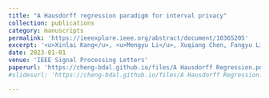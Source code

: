 ```yaml
---
title: "A Hausdorff regression paradigm for interval privacy"
collection: publications
category: manuscripts
permalink: 'https://ieeexplore.ieee.org/abstract/document/10365205'
excerpt: '<u>Xinlai Kang</u>, <u>Mengyu Li</u>, Xuqiang Chen, Fangyu Li, <u>Cheng Meng<sup>*</sup></u>'
date: 2023-01-01
venue: 'IEEE Signal Processing Letters'
paperurl: 'https://cheng-bdal.github.io/files/A Hausdorff Regression.pdf'
#slidesurl: 'https://cheng-bdal.github.io/files/A Hausdorff Regression.pdf'

---
```



